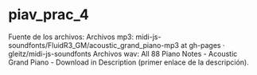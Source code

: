 # piav_prac_4
Fuente de los archivos:
Archivos mp3: midi-js-soundfonts/FluidR3_GM/acoustic_grand_piano-mp3 at gh-pages · gleitz/midi-js-soundfonts
Archivos wav: All 88 Piano Notes - Acoustic Grand Piano - Download in Description (primer enlace de la descripción).
